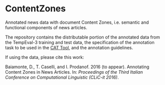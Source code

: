 # ContentZones
Annotated news data with document Content Zones, i.e. semantic and functional components of news articles. 

The repository contains the distributable portion of the annotated data from the TempEval-3 training and test data, the specification of the annotation task to be used in the <a href="https://dh.fbk.eu/resources/cat-content-annotation-tool">CAT Tool</a>, and the annotation guidelines.

If using the data, please cite this work:

Baiamonte, D., T. Caselli, and I. Prodanof. 2016 (to appear). Annotating Content Zones in News Articles. In: *Proceedings of the Third Italian Conference on Computational Linguistic (CLiC-it 2016)*.
